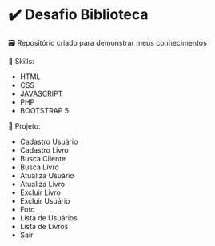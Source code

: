# ✔️ Desafio Biblioteca

🗃️ Repositório criado para demonstrar meus conhecimentos

🚩 Skills: 
- HTML
- CSS
- JAVASCRIPT
- PHP
- BOOTSTRAP 5

📓 Projeto:
- Cadastro Usuário
- Cadastro Livro
- Busca Cliente
- Busca Livro
- Atualiza Usuário
- Atualiza Livro
- Excluir Livro
- Excluir Usuário
- Foto
- Lista de Usuários
- Lista de Livros
- Sair

